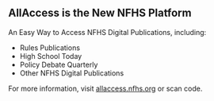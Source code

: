 <!-- Section: AllAccess Information -->

## AllAccess is the New NFHS Platform

An Easy Way to Access NFHS Digital Publications, including:

- Rules Publications
- High School Today
- Policy Debate Quarterly
- Other NFHS Digital Publications

For more information, visit [allaccess.nfhs.org](https://allaccess.nfhs.org) or scan code.